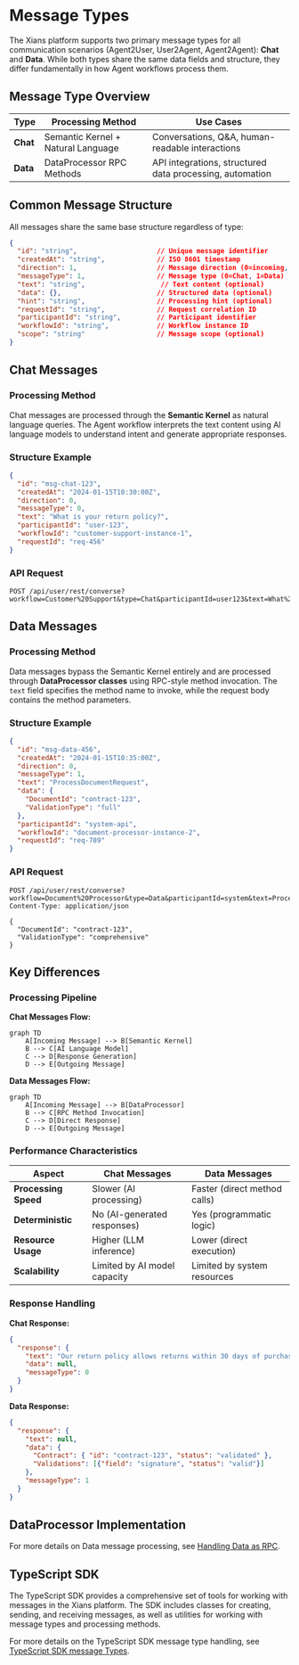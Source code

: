 # Message Types

The Xians platform supports two primary message types for all communication scenarios (Agent2User, User2Agent, Agent2Agent): **Chat** and **Data**. While both types share the same data fields and structure, they differ fundamentally in how Agent workflows process them.

## Message Type Overview

| Type | Processing Method | Use Cases |
|------|------------------|-----------|
| **Chat** | Semantic Kernel + Natural Language | Conversations, Q&A, human-readable interactions |
| **Data** | DataProcessor RPC Methods | API integrations, structured data processing, automation |

## Common Message Structure

All messages share the same base structure regardless of type:

```json
{
  "id": "string",                    // Unique message identifier
  "createdAt": "string",             // ISO 8601 timestamp
  "direction": 1,                    // Message direction (0=incoming, 1=outgoing)
  "messageType": 1,                  // Message type (0=Chat, 1=Data)
  "text": "string",                   // Text content (optional)
  "data": {},                        // Structured data (optional)
  "hint": "string",                  // Processing hint (optional)
  "requestId": "string",             // Request correlation ID
  "participantId": "string",         // Participant identifier
  "workflowId": "string",            // Workflow instance ID
  "scope": "string"                  // Message scope (optional)
}
```

## Chat Messages

### Processing Method

Chat messages are processed through the **Semantic Kernel** as natural language queries. The Agent workflow interprets the text content using AI language models to understand intent and generate appropriate responses.

### Structure Example

```json
{
  "id": "msg-chat-123",
  "createdAt": "2024-01-15T10:30:00Z",
  "direction": 0,
  "messageType": 0,
  "text": "What is your return policy?",
  "participantId": "user-123",
  "workflowId": "customer-support-instance-1",
  "requestId": "req-456"
}
```

### API Request

```http
POST /api/user/rest/converse?workflow=Customer%20Support&type=Chat&participantId=user123&text=What%20are%20your%20business%20hours?
```

## Data Messages

### Processing Method

Data messages bypass the Semantic Kernel entirely and are processed through **DataProcessor classes** using RPC-style method invocation. The `text` field specifies the method name to invoke, while the request body contains the method parameters.

### Structure Example

```json
{
  "id": "msg-data-456",
  "createdAt": "2024-01-15T10:35:00Z",
  "direction": 0,
  "messageType": 1,
  "text": "ProcessDocumentRequest",
  "data": {
    "DocumentId": "contract-123",
    "ValidationType": "full"
  },
  "participantId": "system-api",
  "workflowId": "document-processor-instance-2",
  "requestId": "req-789"
}
```

### API Request

```http
POST /api/user/rest/converse?workflow=Document%20Processor&type=Data&participantId=system&text=ProcessDocumentRequest
Content-Type: application/json

{
  "DocumentId": "contract-123",
  "ValidationType": "comprehensive"
}
```

## Key Differences

### Processing Pipeline

**Chat Messages Flow:**

```mermaid
graph TD
    A[Incoming Message] --> B[Semantic Kernel]
    B --> C[AI Language Model]
    C --> D[Response Generation]
    D --> E[Outgoing Message]
```

**Data Messages Flow:**

```mermaid
graph TD
    A[Incoming Message] --> B[DataProcessor]
    B --> C[RPC Method Invocation]
    C --> D[Direct Response]
    D --> E[Outgoing Message]
```

### Performance Characteristics

| Aspect | Chat Messages | Data Messages |
|--------|---------------|---------------|
| **Processing Speed** | Slower (AI processing) | Faster (direct method calls) |
| **Deterministic** | No (AI-generated responses) | Yes (programmatic logic) |
| **Resource Usage** | Higher (LLM inference) | Lower (direct execution) |
| **Scalability** | Limited by AI model capacity | Limited by system resources |

### Response Handling

**Chat Response:**

```json
{
  "response": {
    "text": "Our return policy allows returns within 30 days of purchase...",
    "data": null,
    "messageType": 0
  }
}
```

**Data Response:**

```json
{
  "response": {
    "text": null,
    "data": {
      "Contract": { "id": "contract-123", "status": "validated" },
      "Validations": [{"field": "signature", "status": "valid"}]
    },
    "messageType": 1
  }
}
```

## DataProcessor Implementation

For more details on Data message processing, see [Handling Data as RPC](./10-handling-data-rpc.md).


## TypeScript SDK

The TypeScript SDK provides a comprehensive set of tools for working with messages in the Xians platform. The SDK includes classes for creating, sending, and receiving messages, as well as utilities for working with message types and processing methods.

For more details on the TypeScript SDK message type handling, see [TypeScript SDK message Types](https://github.com/XiansAiPlatform/sdk-web-typescript/blob/main/docs/message-types.md).
